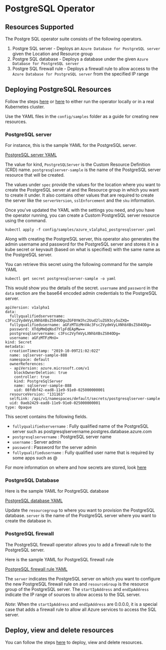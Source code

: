 # PostgreSQL Operator

## Resources Supported

The Postgre SQL operator suite consists of the following operators.

1. Postgre SQL server - Deploys an `Azure Database for PostgreSQL server` given the Location and Resource group
2. Postgre SQL database - Deploys a database under the given `Azure Database for PostgreSQL server`
3. Postgre SQL firewall rule - Deploys a firewall rule to allow access to the `Azure Database for PostgreSQL server` from the specified IP range

## Deploying PostgreSQL Resources

Follow the steps [here](/docs/development.md) or [here](/docs/deploy.md) to either run the operator locally or in a real Kubernetes cluster.

Use the YAML files in the `config/samples` folder as a guide for creating new resources.

### PostgreSQL server

For instance, this is the sample YAML for the PostgreSQL server.

[PostgreSQL server YAML](/config/samples/azure_v1alpha1_postgresqlserver.yaml)

The value for kind, `PostgreSQLServer` is the Custom Resource Definition (CRD) name.
`postgresqlserver-sample` is the name of the PostgreSQL server resource that will be created.

The values under `spec` provide the values for the location where you want to create the PostgreSQL server at and the Resource group in which you want to create it under. It also contains other values that are required to create the server like the `serverVersion`, `sslEnforcement` and the `sku` information.

Once you've updated the YAML with the settings you need, and you have the operator running, you can create a Custom PostgreSQL server resource using the command.

```shell
kubectl apply -f config/samples/azure_v1alpha1_postgresqlserver.yaml
```

Along with creating the PostgreSQL server, this operator also generates the admin username and password for the PostgreSQL server and stores it in a kube secret or keyvault (based on what is specified) with the same name as the PostgreSQL server.

You can retrieve this secret using the following command for the sample YAML

```shell
kubectl get secret postgresqlserver-sample -o yaml
```

This would show you the details of the secret. `username` and `password` in the `data` section are the base64 encoded admin credentials to the PostgreSQL server.

```shell
apiVersion: v1alpha1
data:
  fullyqualifiedservername: c3Fsc2VydmVyLXNhbXBsZS04ODguZGF0YWJhc2Uud2luZG93cy5uZXQ=
  fullyqualifiedusername: aGFzMTUzMnVAc3Fsc2VydmVyLXNhbXBsZS04ODg=
  password: XTdpMmQqNsd7YlpFdEApMw==
  postgresqlservername: c3Fsc2VyfmVyLXNhbXBsZS04ODg=
  username: aGFzMTFzMnU=
kind: Secret
metadata:
  creationTimestamp: "2019-10-09T21:02:02Z"
  name: sqlserver-sample-888
  namespace: default
  ownerReferences:
  - apiVersion: azure.microsoft.com/v1
    blockOwnerDeletion: true
    controller: true
    kind: PostgreSqlServer
    name: sqlserver-sample-888
    uid: 08fdbf42-ead8-11e9-91e0-025000000001
  resourceVersion: "131163"
  selfLink: /api/v1/namespaces/default/secrets/postgresqlserver-sample
  uid: 0aeb2429-ead8-11e9-91e0-025000000001
type: Opaque
```

This secret contains the following fields.

- `fullyqualifiedservername` : Fully qualified name of the PostgreSQL server such as postgresqlservername.postgres.database.azure.com
- `postgresqlservername` : PostgreSQL server name
- `username` : Server admin
- `password` : Password for the server admin
- `fullyqualifiedusername` : Fully qualified user name that is required by some apps such as <username>@<postgresqlserver>

For more information on where and how secrets are stored, look [here](/docs/secrets.md)

### PostgreSQL Database

Here is the sample YAML for PostgreSQL database

[PostgreSQL database YAML](/config/samples/azure_v1alpha1_postgresqldatabase.yaml)

Update the `resourcegroup` to where you want to provision the PostgreSQL database. `server` is the name of the PostgreSQL server where you want to create the database in.

### PostgreSQL firewall

The PostgreSQL firewall operator allows you to add a firewall rule to the PostgreSQL server.

Here is the sample YAML for PostgreSQL firewall rule

[PostgreSQL firewall rule YAML](/config/samples/azure_v1alpha1_postgresqlfirewallrule.yaml)

The `server` indicates the PostgreSQL server on which you want to configure the new PostgreSQL firewall rule on and `resourceGroup` is the resource group of the PostgreSQL server. The `startIpAddress` and `endIpAddress` indicate the IP range of sources to allow access to the SQL server.

*Note*: When the `startIpAddress` and `endIpAddress` are 0.0.0.0, it is a special case that adds a firewall rule to allow all Azure services to access the SQL server.

## Deploy, view and delete resources

You can follow the steps [here](/docs/customresource.md) to deploy, view and delete resources.

